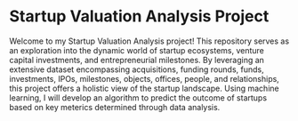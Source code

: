 # Startup Valuation Analysis Project
Welcome to my Startup Valuation Analysis project! This repository serves as an exploration into the dynamic world of startup ecosystems, venture capital investments, and entrepreneurial milestones. By leveraging an extensive dataset encompassing acquisitions, funding rounds, funds, investments, IPOs, milestones, objects, offices, people, and relationships, this project offers a holistic view of the startup landscape. Using machine learning, I will develop an algorithm to predict the outcome of startups based on key meterics determined through data analysis.
